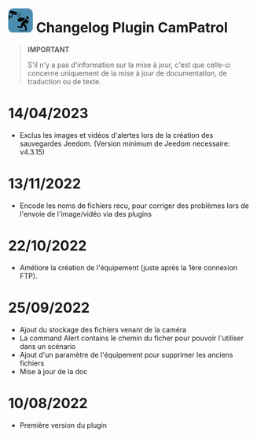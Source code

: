 ![CamPatrol Icon](../images/camPatrol_icon-50.png) Changelog Plugin CamPatrol
==

>**IMPORTANT**
>
>S'il n'y a pas d'information sur la mise à jour, c'est que celle-ci concerne uniquement de la mise à jour de documentation, de traduction ou de texte.

14/04/2023
==
- Exclus les images et vidéos d'alertes lors de la création des sauvegardes Jeedom. (Version minimum de Jeedom necessaire: v4.3.15)


13/11/2022
==
- Encode les noms de fichiers recu, pour corriger des problèmes lors de l'envoie de l'image/vidéo via des plugins
  

22/10/2022
==
- Améliore la création de l'équipement (juste après la 1ère connexion FTP).


25/09/2022
==

- Ajout du stockage des fichiers venant de la caméra
- La command Alert contains le chemin du ficher pour pouvoir l'utiliser dans un scénario
- Ajout d'un paramètre de l'équipement pour supprimer les anciens fichiers
- Mise à jour de la doc


10/08/2022
==

- Première version du plugin
